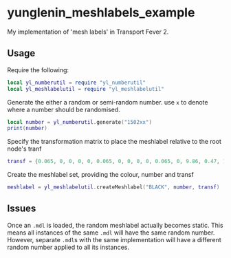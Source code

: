 # yunglenin_meshlabels_example
My implementation of 'mesh labels' in Transport Fever 2.

## Usage
Require the following:
```lua
local yl_numberutil = require "yl_numberutil"
local yl_meshlabelutil = require "yl_meshlabelutil"
```

Generate the either a random or semi-random number. use ```x``` to denote where a number should be randomised.
```lua
local number = yl_numberutil.generate("1502xx")
print(number)
```

Specify the transformation matrix to place the meshlabel relative to the root node's tranf
```lua
transf = {0.065, 0, 0, 0, 0, 0.065, 0, 0, 0, 0, 0.065, 0, 9.86, 0.47, 1.94, 1, }
```

Create the meshlabel set, providing the colour, number and transf
```lua
meshlabel = yl_meshlabelutil.createMeshlabel("BLACK", number, transf)
```

## Issues
Once an ```.mdl``` is loaded, the random meshlabel actually becomes static. This means all instances of the same `.mdl` will have the same random number. However, separate ```.mdl```s with the same implementation will have a different random number applied to all its instances. 

